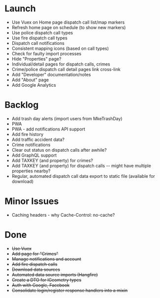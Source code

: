 # Launch

* Use Vuex on Home page dispatch call list/map markers
* Refresh home page on schedule (to show new markers)
* Use police dispatch call types
* Use fire dispatch call types
* Dispatch call notifications
* Consistent mapping icons (based on call types)
* Check for faulty import processes
* Hide "Properties" page?
* Individual/detail pages for dispatch calls, crimes
* Crime/police dispatch call detail pages link cross-link
* Add "Developer" documentation/notes
* Add "About" page
* Add Google Analytics

# Backlog

* Add trash day alerts (import users from MkeTrashDay)
* PWA
* PWA - add notifications API support
* Add fire history
* Add traffic accident data?
* Crime notifications
* Clear out status on dispatch calls after awhile?
* Add GraphQL support
* Add TAXKEY (and property) for crimes?
* Add TAXKEY (and property) for dispatch calls -- might have multiple properties nearby?
* Regular, automated dispatch call data export to static file (available for download)

# Minor Issues
* Caching headers - why Cache-Control: no-cache?

# Done

* ~~Use Vuex~~
* ~~Add page for "Crimes"~~
* ~~Manage notifications and account~~
* ~~Add fire dispatch calls~~
* ~~Download data sources~~
* ~~Automated data source imports (Hangfire)~~
* ~~Create a DTO for IGeometry types~~
* ~~Auth with Google, Facebook~~
* ~~Consolidate login/register response handlers into a mixin~~
